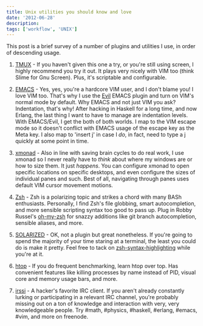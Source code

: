 ```yaml
---
title: Unix utilities you should know and love
date: '2012-06-28'
description:
tags: ['workflow', 'UNIX']
---
```


This post is a brief survey of a number of plugins and utilities I
use, in order of descending usage.

1. [TMUX](http://tmux.sourceforge.net/) - If you haven't given this
one a try, or you're still using screen, I highly recommend you try
it out. It plays very nicely with VIM too (think Slime for Gnu
Screen). Plus, it's scriptable and configurable.

2. [EMACS](http://www.gnu.org/software/emacs/) - Yes, yes, you're a
hardcore VIM user, and I don't blame you! I love VIM too. That's why I
use the
[Evil](http://dnquark.com/blog/2012/02/emacs-evil-ecumenicalism/)
EMACS plugin and turn on VIM's normal mode by default. Why EMACS and
not just VIM you ask? Indentation, that's why! After hacking in
Haskell for a long time, and now Erlang, the last thing I want to have
to manage are indentation levels. With EMACS/Evil, I get the both of
both worlds. I map <jk> to the VIM escape mode so it doesn't conflict
with EMACS usage of the escape key as the Meta key. I also map <jj> to
'insert j' in case I *do*, in fact, need to type a j quickly at some
point in time.

3. [xmonad](http://xmonad.org/) - Also in line with saving brain
cycles to do real work, I use xmonad so I never really have to *think*
about where my windows are or how to size them. It just _happens_. You
can configure xmonad to open specific locations on specific desktops,
and even configure the sizes of individual panes and such. Best of
all, navigating through panes uses default VIM cursor movement
motions.

4. [Zsh](http://www.zsh.org/) - Zsh is a polarizing topic and strikes
a chord with many BASh enthusiasts. Personally, I find Zsh's file
globbing, smart autocompletion, and more sensible scripting syntax too
good to pass up. Plug in Robby Russel's
[oh-my-zsh](https://github.com/robbyrussell/oh-my-zsh/) for snazzy
additions like git branch autocompletion, sensible aliases, and more.

5. [SOLARIZED](http://ethanschoonover.com/solarized) - OK, not a
plugin but great nonetheless. If you're going to spend the majority of
your time staring at a terminal, the least you could do is make it
pretty. Feel free to tack on
[zsh-syntax-highlighting](https://github.com/zsh-users/zsh-syntax-highlighting/) 
while you're at it.

6. [htop](http://htop.sourceforge.net/) - If you do frequent
benchmarking, learn htop over top. Has convenient features like
killing processes by name instead of PID, visual core and memory usage
bars, and more.

7. [irssi](http://www.irssi.org/) - A hacker's favorite IRC client. If
you aren't already constantly lurking or participating in a relevant
IRC channel, you're probably missing out on a ton of knowledge and
interaction with very, very knowledgeable people. Try #math, #physics, #haskell, #erlang, #emacs, #vim, and more on freenode.
